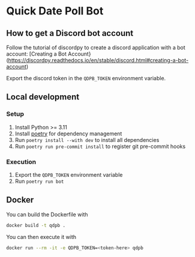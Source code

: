# Quick Date Poll Bot

## How to get a Discord bot account

Follow the tutorial of discordpy to create a discord application with a bot
account: [Creating a Bot Account}(https://discordpy.readthedocs.io/en/stable/discord.html#creating-a-bot-account)

Export the discord token in the `QDPB_TOKEN` environment variable.

## Local development

### Setup

1. Install Python >= 3.11
2. Install [poetry](https://python-poetry.org/) for dependency management
3. Run `poetry install --with dev` to install all dependencies
4. Run `poetry run pre-commit install` to register git pre-commit hooks

### Execution

1. Export the `QDPB_TOKEN` environment variable
2. Run `poetry run bot`

## Docker

You can build the Dockerfile with

```bash
docker build -t qdpb .
```

You can then execute it with

```bash
docker run --rm -it -e QDPB_TOKEN=<token-here> qdpb
```
